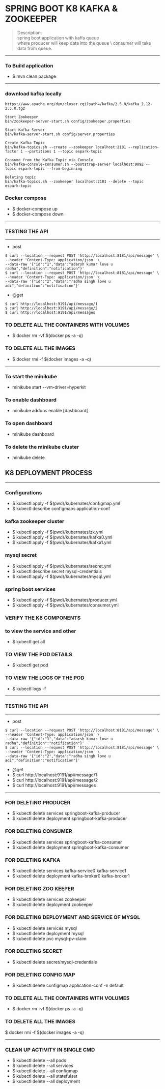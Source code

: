 # SPRING BOOT K8 KAFKA & ZOOKEEPER 
>Description: \
> spring boot application with kaffa queue \
> where producer will keep data into the queue \ 
> consumer will take data from queue.
---

### To Build application
* $ mvn clean package

----
### download kafka locally

````
https://www.apache.org/dyn/closer.cgi?path=/kafka/2.5.0/kafka_2.12-2.5.0.tgz

Start Zookeeper
bin/zookeeper-server-start.sh config/zookeeper.properties

Start Kafka Server
bin/kafka-server-start.sh config/server.properties

Create Kafka Topic
bin/kafka-topics.sh --create --zookeeper localhost:2181 --replication-factor 1 --partitions 1 --topic espark-topic

Consume from the Kafka Topic via Console
bin/kafka-console-consumer.sh --bootstrap-server localhost:9092 --topic espark-topic --from-beginning

Deleting topic
bin/kafka-topics.sh --zookeeper localhost:2181 --delete --topic espark-topic
````

### Docker compose 
* $ docker-compose up 
* $ docker-compose down

----
### TESTING THE API
----

* post
````
$ curl --location --request POST 'http://localhost:8181/api/message' \
--header 'Content-Type: application/json' \
--data-raw '{"id":"1","data":"adarsh kumar love u radha","definition":"notification"}'
$ curl --location --request POST 'http://localhost:8181/api/message' \
--header 'Content-Type: application/json' \
--data-raw '{"id":"2","data":"radha singh love u adi","definition":"notification"}'
````

* @get
````
$ curl http://localhost:9191/api/message/1
$ curl http://localhost:9191/api/message/2
$ curl http://localhost:9191/api/messages
````


### TO DELETE ALL THE CONTAINERS WITH VOLUMES
* $ docker rm -vf $(docker ps -a -q)

### TO DELETE ALL THE IMAGES
* $ docker rmi -f $(docker images -a -q)


----

### To start the minikube 
* minikube start --vm-driver=hyperkit

### To enable dashboard 
* minikube addons enable [dashboard]

### To open dashboard 
* minikube dashboard

### To delete the minikube cluster 
* minikube delete

## K8 DEPLOYMENT PROCESS 
---

### Configurations 
* $ kubectl apply -f $(pwd)/kubernates/configmap.yml
* $ kubectl describe configmaps application-conf

### kafka zookeeper cluster 
* $ kubectl apply -f $(pwd)/kubernates/zk.yml
* $ kubectl apply -f $(pwd)/kubernates/kafka0.yml
* $ kubectl apply -f $(pwd)/kubernates/kafka1.yml

### mysql secret
* $ kubectl apply -f $(pwd)/kubernates/secret.yml
* $ kubectl describe secret mysql-credentials
* $ kubectl apply -f $(pwd)/kubernates/mysql.yml

### spring boot services 
* $ kubectl apply -f $(pwd)/kubernates/producer.yml
* $ kubectl apply -f $(pwd)/kubernates/consumer.yml

### VERIFY THE K8 COMPONENTS 

### to view the service and other
* $ kubectl get all

### TO VIEW THE POD DETAILS
* $ kubectl get pod

### TO VIEW THE LOGS OF THE POD
* $ kubectl logs <pod-name> -f

----
### TESTING THE API
----
* post
````
$ curl --location --request POST 'http://localhost:8181/api/message' \
--header 'Content-Type: application/json' \
--data-raw '{"id":"1","data":"adarsh kumar love u radha","definition":"notification"}'
$ curl --location --request POST 'http://localhost:8181/api/message' \
--header 'Content-Type: application/json' \
--data-raw '{"id":"2","data":"radha singh love u adi","definition":"notification"}'
````

* @get
* $ curl http://localhost:9191/api/message/1
* $ curl http://localhost:9191/api/message/2
* $ curl http://localhost:9191/api/messages

----

### FOR DELETING PRODUCER
* $ kubectl delete services springboot-kafka-producer
* $ kubectl delete deployment springboot-kafka-producer


### FOR DELETING CONSUMER
* $ kubectl delete services springboot-kafka-consumer
* $ kubectl delete deployment springboot-kafka-consumer


### FOR DELETING KAFKA
* $ kubectl delete services kafka-service0 kafka-service1
* $ kubectl delete deployment kafka-broker0 kafka-broker1

### FOR DELETING ZOO KEEPER
* $ kubectl delete services zookeeper
* $ kubectl delete deployment zookeeper


### FOR DELETING DEPLOYMENT AND SERVICE OF MYSQL
* $ kubectl delete services mysql
* $ kubectl delete deployment mysql
* $ kubectl delete pvc mysql-pv-claim


### FOR DELETING SECRET
* $ kubectl delete  secret/mysql-credentials

### FOR DELETING CONFIG MAP
* $ kubectl delete configmap application-conf -n default

### TO DELETE ALL THE CONTAINERS WITH VOLUMES
* $ docker rm -vf $(docker ps -a -q)

### TO DELETE ALL THE IMAGES
$ docker rmi -f $(docker images -a -q)

--- 

### CLEAN UP ACTIVITY IN SINGLE CMD 
* $ kubectl delete --all pods
* $ kubectl delete --all services
* $ kubectl delete --all configmap
* $ kubectl delete --all statefulset
* $ kubectl delete --all deployment